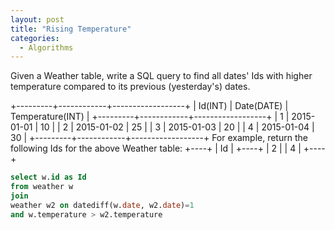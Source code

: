 ```yaml
---
layout: post
title: "Rising Temperature"
categories:
  - Algorithms
---
```


Given a Weather table, write a SQL query to find all dates' Ids with higher temperature compared to its previous (yesterday's) dates.

+---------+------------+------------------+
| Id(INT) | Date(DATE) | Temperature(INT) |
+---------+------------+------------------+
|       1 | 2015-01-01 |               10 |
|       2 | 2015-01-02 |               25 |
|       3 | 2015-01-03 |               20 |
|       4 | 2015-01-04 |               30 |
+---------+------------+------------------+
For example, return the following Ids for the above Weather table:
+----+
| Id |
+----+
|  2 |
|  4 |
+----+



```SQL
select w.id as Id
from weather w
join
weather w2 on datediff(w.date, w2.date)=1
and w.temperature > w2.temperature
        
                
```

